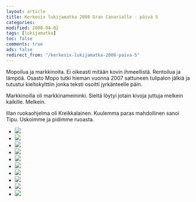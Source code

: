 ```yaml
--- 
layout: article 
title: Kerkesix lukijamatka 2008 Gran Canarialle - päivä 5 
categories: 
modified: 2008-04-02 
tags: [lukijamatka]
toc: false 
comments: true 
ads: false 
redirect_from: "/kerkesix-lukijamatka-2008-paiva-5" 
--- 
```


Mopoilua ja markkinoita. Ei oikeasti mitään kovin ihmeellistä. Rentoilua
ja lämpöä. Osasto Mopo tutki hieman vuonna 2007 sattuneen tulipalon
jälkiä ja tutustui kieltokylttiin jonka teksti osoitti jyrkänteelle
päin.

Markkinoilla oli markkinameininki. Sieltä löytyi jotain kivoja juttuja
melkein kaikille. Melkein.

Illan ruokaohjelma oli Kreikkalainen. Kuulemma paras mahdollinen sanoi
Tipu. Uskoimme ja pidimme ruoasta.

<div class="image-gallery">

-   [![](/Media/Default/ImageGalleries/kerkesix-lukijamatka-2008-paiva-5/Thumbnails/1.JPG)](/Media/Default/ImageGalleries/kerkesix-lukijamatka-2008-paiva-5/1.JPG)
-   [![](/Media/Default/ImageGalleries/kerkesix-lukijamatka-2008-paiva-5/Thumbnails/10.JPG)](/Media/Default/ImageGalleries/kerkesix-lukijamatka-2008-paiva-5/10.JPG)
-   [![](/Media/Default/ImageGalleries/kerkesix-lukijamatka-2008-paiva-5/Thumbnails/2.JPG)](/Media/Default/ImageGalleries/kerkesix-lukijamatka-2008-paiva-5/2.JPG)
-   [![](/Media/Default/ImageGalleries/kerkesix-lukijamatka-2008-paiva-5/Thumbnails/3.JPG)](/Media/Default/ImageGalleries/kerkesix-lukijamatka-2008-paiva-5/3.JPG)
-   [![](/Media/Default/ImageGalleries/kerkesix-lukijamatka-2008-paiva-5/Thumbnails/4.JPG)](/Media/Default/ImageGalleries/kerkesix-lukijamatka-2008-paiva-5/4.JPG)
-   [![](/Media/Default/ImageGalleries/kerkesix-lukijamatka-2008-paiva-5/Thumbnails/5.JPG)](/Media/Default/ImageGalleries/kerkesix-lukijamatka-2008-paiva-5/5.JPG)
-   [![](/Media/Default/ImageGalleries/kerkesix-lukijamatka-2008-paiva-5/Thumbnails/6.JPG)](/Media/Default/ImageGalleries/kerkesix-lukijamatka-2008-paiva-5/6.JPG)
-   [![](/Media/Default/ImageGalleries/kerkesix-lukijamatka-2008-paiva-5/Thumbnails/7.JPG)](/Media/Default/ImageGalleries/kerkesix-lukijamatka-2008-paiva-5/7.JPG)
-   [![](/Media/Default/ImageGalleries/kerkesix-lukijamatka-2008-paiva-5/Thumbnails/8.JPG)](/Media/Default/ImageGalleries/kerkesix-lukijamatka-2008-paiva-5/8.JPG)
-   [![](/Media/Default/ImageGalleries/kerkesix-lukijamatka-2008-paiva-5/Thumbnails/9.JPG)](/Media/Default/ImageGalleries/kerkesix-lukijamatka-2008-paiva-5/9.JPG)

</div>
